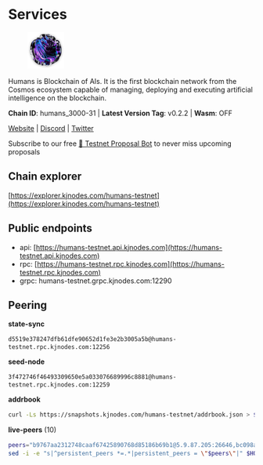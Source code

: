 # Services

<figure><img src="https://raw.githubusercontent.com/kj89/cosmos-images/main/logos/humans.png" alt=""><figcaption></figcaption></figure>

Humans is Blockchain of AIs. It is the first blockchain network  from the Cosmos ecosystem capable of managing, deploying and  executing artificial intelligence on the blockchain.

**Chain ID**: humans_3000-31 | **Latest Version Tag**: v0.2.2 | **Wasm**: OFF

[Website](https://humans.ai) | [Discord](https://discord.gg/humansdotai) | [Twitter](https://twitter.com/humansdotai)



Subscribe to our free [🤖 Testnet Proposal Bot](https://t.me/kjnodes_testnet_proposal_bot) to never miss upcoming proposals


## Chain explorer
[https://explorer.kjnodes.com/humans-testnet](https://explorer.kjnodes.com/humans-testnet)

## Public endpoints

* api: [https://humans-testnet.api.kjnodes.com](https://humans-testnet.api.kjnodes.com)
* rpc: [https://humans-testnet.rpc.kjnodes.com](https://humans-testnet.rpc.kjnodes.com)
* grpc: humans-testnet.grpc.kjnodes.com:12290

## Peering

**state-sync**

```text
d5519e378247dfb61dfe90652d1fe3e2b3005a5b@humans-testnet.rpc.kjnodes.com:12256
```

**seed-node**

```text
3f472746f46493309650e5a033076689996c8881@humans-testnet.rpc.kjnodes.com:12259
```

**addrbook**
```bash
curl -Ls https://snapshots.kjnodes.com/humans-testnet/addrbook.json > $HOME/.humansd/config/addrbook.json
```

**live-peers** (10)
```bash
peers="b9767aa2312748caaf67425890768d85186b69b1@5.9.87.205:26646,bc098ac0149a0a06701e29e4f7c79cac65c25c7f@162.55.173.57:26656,a7eaa41b5565295810b81641e0bf11a9fb2ca54e@159.69.69.183:26656,f8ae768832a2665c915c3965a5bb8dc1031d5c1e@46.4.23.42:16656,1ac5cfbf03df14b6c41d09d9f284e75cf03f5742@202.61.236.219:26656,42f95015c31c7814b6a0a717fd8c63d15f896e88@94.237.27.19:26656,fa9eb901a01430d928e71162151992c7afb51d62@178.23.126.70:26656,e1c43f090cef72f675c37f97ed2117417e251823@65.109.92.240:1166,3ca8a268313cc18799ec352c50fbaeb2f915399c@95.217.200.36:26656,d5519e378247dfb61dfe90652d1fe3e2b3005a5b@65.109.68.190:12256"
sed -i -e "s|^persistent_peers *=.*|persistent_peers = \"$peers\"|" $HOME/.humansd/config/config.toml
```
